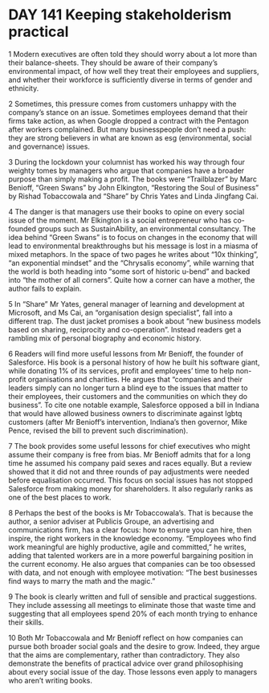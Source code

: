 # DAY 141 Keeping stakeholderism practical
1 Modern executives are often told they should worry about a lot more than their balance-sheets. They should be aware of their company’s environmental impact, of how well they treat their employees and suppliers, and whether their workforce is sufficiently diverse in terms of gender and ethnicity.

2 Sometimes, this pressure comes from customers unhappy with the company’s stance on an issue. Sometimes employees demand that their firms take action, as when Google dropped a contract with the Pentagon after workers complained. But many businesspeople don’t need a push: they are strong believers in what are known as esg (environmental, social and governance) issues.

3 During the lockdown your columnist has worked his way through four weighty tomes by managers who argue that companies have a broader purpose than simply making a profit. The books were “Trailblazer” by Marc Benioff, “Green Swans” by John Elkington, “Restoring the Soul of Business” by Rishad Tobaccowala and “Share” by Chris Yates and Linda Jingfang Cai.

4 The danger is that managers use their books to opine on every social issue of the moment. Mr Elkington is a social entrepreneur who has co-founded groups such as SustainAbility, an environmental consultancy. The idea behind “Green Swans” is to focus on changes in the economy that will lead to environmental breakthroughs but his message is lost in a miasma of mixed metaphors. In the space of two pages he writes about “10x thinking”, “an exponential mindset” and the “Chrysalis economy”, while warning that the world is both heading into “some sort of historic u-bend” and backed into “the mother of all corners”. Quite how a corner can have a mother, the author fails to explain.

5 In “Share” Mr Yates, general manager of learning and development at Microsoft, and Ms Cai, an “organisation design specialist”, fall into a different trap. The dust jacket promises a book about “new business models based on sharing, reciprocity and co-operation”. Instead readers get a rambling mix of personal biography and economic history.

6 Readers will find more useful lessons from Mr Benioff, the founder of Salesforce. His book is a personal history of how he built his software giant, while donating 1% of its services, profit and employees’ time to help non-profit organisations and charities. He argues that “companies and their leaders simply can no longer turn a blind eye to the issues that matter to their employees, their customers and the communities on which they do business”. To cite one notable example, Salesforce opposed a bill in Indiana that would have allowed business owners to discriminate against lgbtq customers (after Mr Benioff’s intervention, Indiana’s then governor, Mike Pence, revised the bill to prevent such discrimination).

7 The book provides some useful lessons for chief executives who might assume their company is free from bias. Mr Benioff admits that for a long time he assumed his company paid sexes and races equally. But a review showed that it did not and three rounds of pay adjustments were needed before equalisation occurred. This focus on social issues has not stopped Salesforce from making money for shareholders. It also regularly ranks as one of the best places to work.

8 Perhaps the best of the books is Mr Tobaccowala’s. That is because the author, a senior adviser at Publicis Groupe, an advertising and communications firm, has a clear focus: how to ensure you can hire, then inspire, the right workers in the knowledge economy. “Employees who find work meaningful are highly productive, agile and committed,” he writes, adding that talented workers are in a more powerful bargaining position in the current economy. He also argues that companies can be too obsessed with data, and not enough with employee motivation: “The best businesses find ways to marry the math and the magic.”

9 The book is clearly written and full of sensible and practical suggestions. They include assessing all meetings to eliminate those that waste time and suggesting that all employees spend 20% of each month trying to enhance their skills.

10 Both Mr Tobaccowala and Mr Benioff reflect on how companies can pursue both broader social goals and the desire to grow. Indeed, they argue that the aims are complementary, rather than contradictory. They also demonstrate the benefits of practical advice over grand philosophising about every social issue of the day. Those lessons even apply to managers who aren’t writing books.

